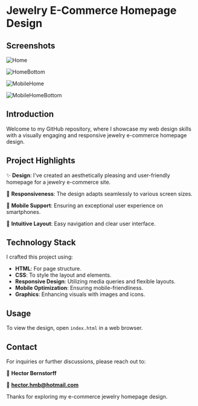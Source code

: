 # Jewelry E-Commerce Homepage Design

## Screenshots
![Home](Home.png)

![HomeBottom](HomeBottom.png)

![MobileHome](MobileHome.png)

![MobileHomeBottom](MobileHomeBottom.png)

## Introduction

Welcome to my GitHub repository, where I showcase my web design skills with a visually engaging and responsive jewelry e-commerce homepage design.

## Project Highlights

✨ **Design**: I've created an aesthetically pleasing and user-friendly homepage for a jewelry e-commerce site.

📱 **Responsiveness**: The design adapts seamlessly to various screen sizes.

📲 **Mobile Support**: Ensuring an exceptional user experience on smartphones.

🌟 **Intuitive Layout**: Easy navigation and clear user interface.

## Technology Stack

I crafted this project using:

- **HTML**: For page structure.
- **CSS**: To style the layout and elements.
- **Responsive Design**: Utilizing media queries and flexible layouts.
- **Mobile Optimization**: Ensuring mobile-friendliness.
- **Graphics**: Enhancing visuals with images and icons.

## Usage

To view the design, open `index.html` in a web browser. 

## Contact

For inquiries or further discussions, please reach out to:

👤 **Hector Bernstorff**

📧 **hector.hmb@hotmail.com**

Thanks for exploring my e-commerce jewelry homepage design.
